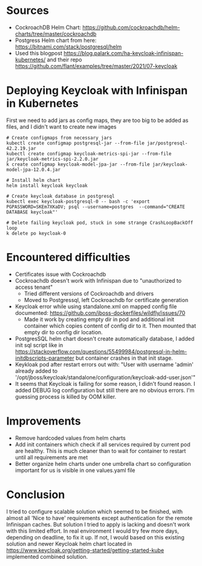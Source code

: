 # Sources 

* CockroachDB Helm Chart: https://github.com/cockroachdb/helm-charts/tree/master/cockroachdb
* Postgress Helm chart from here: https://bitnami.com/stack/postgresql/helm
* Used this blogpost https://blog.palark.com/ha-keycloak-infinispan-kubernetes/ and their repo https://github.com/flant/examples/tree/master/2021/07-keycloak

# Deploying Keycloak with Infinispan in Kubernetes

First we need to add jars as config maps, they are too big to be added as files, and I didn't want to create new images

```
# Create configmaps from necessary jars
kubectl create configmap postgresql-jar --from-file jar/postgresql-42.2.19.jar
kubectl create configmap keycloak-metrics-spi-jar --from-file jar/keycloak-metrics-spi-2.2.0.jar
k create configmap keycloak-model-jpa-jar --from-file jar/keycloak-model-jpa-12.0.4.jar

# Install helm chart
helm install keycloak keycloak

# Create keycloak database in postgresql 
kubectl exec keycloak-postgresql-0 -- bash -c 'export PGPASSWORD=SKEm7XKaDV; psql --username=postgres  --command="CREATE DATABASE keycloak"'

# Delete failing keycloak pod, stuck in some strange CrashLoopBackOff loop
k delete po keycloak-0
```


# Encountered difficulties
* Certificates issue with Cockroachdb 
* Cockroachdb doesn't work with Infinispan due to "unauthorized to access tenant"
  * Tried different versions of Cockroachdb and drivers
  * Moved to Postgressql, left Cockroachdb for certificate generation
* Keycloak error while using standalone.xml on mapped config file documented: https://github.com/jboss-dockerfiles/wildfly/issues/70
  * Made it work by creating empty dir in pod and additional init container which copies content of config dir to it. Then mounted that empty dir to config dir location.
* PostgresSQL helm chart doesn't create automatically database, I added init sql script like in https://stackoverflow.com/questions/55499984/postgresql-in-helm-initdbscripts-parameter but container crashes in that init stage.
* Keykloak pod after restart errors out with: "User with username 'admin' already added to '/opt/jboss/keycloak/standalone/configuration/keycloak-add-user.json'"
* It seems that Keycloak is failing for some reason, I didn't found reason. I added DEBUG log configuration but still there are no obvious errors. I'm guessing process is killed by OOM killer.

# Improvements
* Remove hardcoded values from helm charts
* Add init containers which check if all services required by current pod are healthy. This is much cleaner than to wait for container to restart until all requirements are met
* Better organize helm charts under one umbrella chart so configuration important for us is visible in one values.yaml file

# Conclusion

I tried to configure scalable solution which seemed to be finished, with almost all 'Nice to have' requirements except authentication for the remote Infinispan caches.
But solution I tried to apply is lacking and doesn't work with this limited effort. In real environment I would try few more days, depending on deadline, to fix it up. If not, I would based on this existing solution and newer Keycloak helm chart located in https://www.keycloak.org/getting-started/getting-started-kube implemented combined solution.

